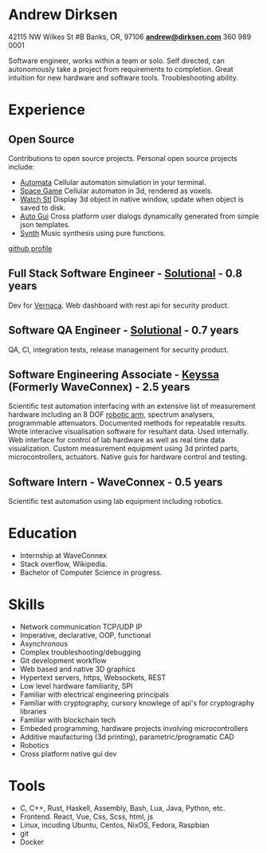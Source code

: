 # Andrew Dirksen

42115 NW Wilkes St #B Banks, OR, 97106 **andrew@dirksen.com** 360 989 0001

Software engineer, works within a team or solo. Self directed, can autonomously take a project from requirements to completion. Great intuition for new hardware and software tools. Troubleshooting ability.

# Experience

## Open Source

Contributions to open source projects. Personal open source projects include:

* [Automata](https://github.com/bddap/automata) Cellular automaton simulation in your terminal.
* [Space Game](https://github.com/bddap/space-game-bimensal) Cellular automaton in 3d, rendered as voxels.
* [Watch Stl](https://github.com/bddap/watch-stl-rust) Display 3d object in native window, update when object is saved to disk.
* [Auto Gui](https://github.com/bddap/auto-gui) Cross platform user dialogs dynamically generated from simple json templates.
* [Synth](https://github.com/bddap/haskell-synth) Music synthesis using pure functions.

[github profile](https://github.com/bddap)

## Full Stack Software Engineer - [Solutional](https://solutionalinc.com/) - 0.8 years

Dev for [Vernaca](https://www.vernaca.com/).
Web dashboard with rest api for security product.

## Software QA Engineer - [Solutional](https://solutionalinc.com/) - 0.7 years

QA, CI, integration tests, release management for security product.

## Software Engineering Associate - [Keyssa](http://www.keyssa.com/) (Formerly WaveConnex) - 2.5 years

Scientific test automation interfacing with an extensive list of measurement hardware including an 8 DOF [robotic arm](http://www.robai.com/), spectrum analysers, programmable attenuators.
Documented methods for repeatable results.
Wrote interacive visualisation software for resultant data. Used internally.
Web interface for control of lab hardware as well as real time data visualization.
Custom measurement equipment using 3d printed parts, microcontrollers, actuators.
Native guis for hardware control and testing.

## Software Intern - WaveConnex - 0.5 years

Scientific test automation using lab equipment including robotics.

# Education

- Internship at WaveConnex
- Stack overflow, Wikipedia.
- Bachelor of Computer Science in progress.

# Skills

* Network communication TCP/UDP IP
* Imperative, declarative, OOP, functional
* Asynchronous
* Complex troubleshooting/debugging
* Git development workflow
* Web based and native 3D graphics
* Hypertext servers, https, Websockets, REST
* Low level hardware familiarity, SPI
* Familiar with electrical engineering principals
* Familiar with cryptography, cursory knowlege of api's for cryptography libraries
* Familiar with blockchain tech
* Embeded programming, hardware projects involving microcontrollers
* Additive maufacturing (3d printing), parametric/programatic CAD
* Robotics
* Cross platform native gui dev

# Tools

* C, C++, Rust, Haskell, Assembly, Bash, Lua, Java, Python, etc.
* Frontend. React, Vue, Css, Scss, html, js
* Linux, incuding Ubuntu, Centos, NixOS, Fedora, Raspbian
* git
* Docker


